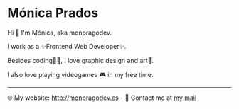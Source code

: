 # Mónica Prados
Hi 👋 I'm Mónica, aka monpragodev.


I work as a ✨Frontend Web Developer✨.

Besides coding👩‍💻, I love graphic design and art🎨.

I also love playing videogames 🎮 in my free time.

---
🌐 My website: http://monpragodev.es - 📧 Contact me at [my mail](mailto:monpragodev@gmail.com)